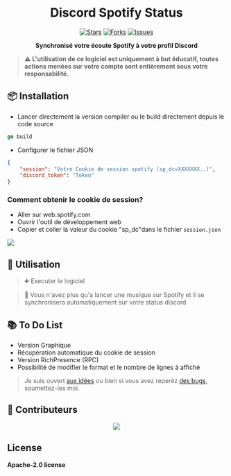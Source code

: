 <h1 align="center">Discord Spotify Status</h1>

<div align="center">
 
[![Stars](https://img.shields.io/github/stars/bylkamar/telegram-rss?style=social)](https://github.com/bylkamar/telegram-rss)
[![Forks](https://img.shields.io/github/forks/bylkamar/telegram-rss?style=social
)](https://github.com/bylkamar/telegram-rss)
[![Issues](https://img.shields.io/github/issues/bylkamar/telegram-rss
)](https://github.com/bylkamar/telegram-rss)

**Synchronisé votre écoute Spotify à votre profil Discord**


</div>

> **⚠️ L'utilisation de ce logiciel est uniquement à but éducatif, toutes actions menées sur votre compte sont entièrement sous votre responsabilité.** 

## 📦 Installation 
* Lancer directement la version compiler ou le build directement depuis le code source
```go
go build
```

* Configurer le fichier JSON
```json
{
    "session": "Votre Cookie de session spotify (sp_dc=XXXXXXX..)",
    "discord_token": "Token"
}
```
### Comment obtenir le cookie de session?

- Aller sur web.spotify.com
- Ouvrir l'outil de développement web
- Copier et coller la valeur du cookie "sp_dc"dans le fichier `session.json`


<img src="https://imgur.com/G1Vtkhd.png">

<br/>

## 🚀 Utilisation

> ➕ Executer le logiciel

> 🎉 Vous n'avez plus qu'a lancer une musique sur Spotify et il se synchronisera automatiquement sur votre status discord
## 📚 To Do List

* Version Graphique
* Récupération automatique du cookie de session
* Version RichPresence (RPC)
* Possibilité de modifier le format et le nombre de lignes à affiché

> Je suis ouvert <a href="https://github.com/bylkamar/telegram-rss/pulls">aux idées</a> ou bien si vous avez reperéz <a href="https://github.com/bylkamar/telegram-rss/issues">des bugs</a>, soumettez-les moi.



## 👥 Contributeurs

<p align="center">
  <a href="https://github.com/bylkamar/telegram-rss/graphs/contributors">
    <img src="https://contrib.rocks/image?repo=bylkamar/telegram-rss" />
  </a>
</p>

## License

**Apache-2.0 license**

